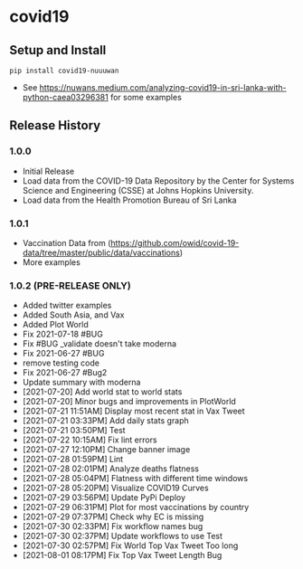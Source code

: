 # covid19

## Setup and Install

```
pip install covid19-nuuuwan
```
* See https://nuwans.medium.com/analyzing-covid19-in-sri-lanka-with-python-caea03296381 for some examples

## Release History

### 1.0.0

* Initial Release
* Load data from the COVID-19 Data Repository by the Center for Systems Science and Engineering (CSSE) at Johns Hopkins University.
* Load data from the Health Promotion Bureau of Sri Lanka

### 1.0.1

* Vaccination Data from (https://github.com/owid/covid-19-data/tree/master/public/data/vaccinations)
* More examples

### 1.0.2 (PRE-RELEASE ONLY)
* Added twitter examples
* Added South Asia, and Vax
* Added Plot World
* Fix 2021-07-18 #BUG
* Fix #BUG _validate doesn't take moderna
* Fix 2021-06-27 #BUG
* remove testing code
* Fix 2021-06-27 #Bug2
* Update summary with moderna
* [2021-07-20] Add world stat to world stats
* [2021-07-20] Minor bugs and improvements in PlotWorld
* [2021-07-21 11:51AM] Display most recent stat in Vax Tweet
* [2021-07-21 03:33PM] Add daily stats graph
* [2021-07-21 03:50PM] Test
* [2021-07-22 10:15AM] Fix lint errors
* [2021-07-27 12:10PM] Change banner image
* [2021-07-28 01:59PM] Lint
* [2021-07-28 02:01PM] Analyze deaths flatness
* [2021-07-28 05:04PM] Flatness with different time windows
* [2021-07-28 05:20PM] Visualize COVID19 Curves
* [2021-07-29 03:56PM] Update PyPi Deploy
* [2021-07-29 06:31PM] Plot for most vaccinations by country
* [2021-07-29 07:37PM] Check why EC is missing
* [2021-07-30 02:33PM] Fix workflow names bug
* [2021-07-30 02:37PM] Update workflows to use Test
* [2021-07-30 02:57PM] Fix World Top Vax Tweet Too long
* [2021-08-01 08:17PM] Fix Top Vax Tweet Length Bug
